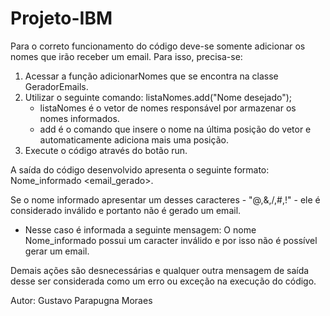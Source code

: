 # Projeto-IBM

Para o correto funcionamento do código deve-se somente adicionar os nomes que irão receber um email. Para isso, precisa-se:

1) Acessar a função adicionarNomes que se encontra na classe GeradorEmails.
2) Utilizar o seguinte comando: listaNomes.add("Nome desejado");
     - listaNomes é o vetor de nomes responsável por armazenar os nomes informados.
     - add é o comando que insere o nome na última posição do vetor e automaticamente adiciona mais uma posição.
3) Execute o código através do botão run.

A saída do código desenvolvido apresenta o seguinte formato: Nome_informado <email_gerado>. 

Se o nome informado apresentar um desses caracteres - "@,&,/,#,!" - ele é considerado inválido e portanto não é gerado um email.
  - Nesse caso é informada a seguinte mensagem: O nome Nome_informado possui um caracter inválido e por isso não é possível gerar um email.
  
Demais ações são desnecessárias e qualquer outra mensagem de saída desse ser considerada como um erro ou exceção na execução do código.


Autor: Gustavo Parapugna Moraes
